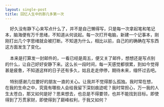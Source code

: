 ```yaml
---
layout: single-post
title: 回忆人生中的那几多第一次
---
```


    
&nbsp; &nbsp; 好久没有静下心来写点什么了，并不是自己懒得写，只是每一次拿起笔和笔记本，脑海便有万千思绪，不知道从何说起。每一次打开电脑，新建一个记事本，刚刚打出几个字思绪就会被打断。不知道为什么，相比以前，自己的的确确在写东西这方面发生了变化。<br />
<br />
&nbsp; &nbsp; 本来是打算发一封邮件的，一看已经是周五，便又关了邮件，想想还是写点别的什么，让自己好好安静下来。这么长一段时间，每一天感觉都很累，到如今觉得甚是疲惫，不知道这样的日子还有多久，姑且走走停停，期待未来，缅怀过去吧。<br />
<br />
&nbsp; &nbsp; 特别感谢几位要好的朋友一直的关心。让我并不觉得那么孤独。我时常在想，在我的生命之中，究竟有哪些人会给我留下深刻痕迹呢？我时常担心，万一我的人生太苍白，那又如何是好？思来想去，也总是不得要领，也并不能找到目标。即使得到了万贯家财，即使得到了巅峰权利，于我又如何？<br />
<div>
	<br />
</div>
